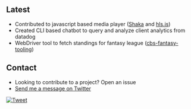## Latest
- Contributed to javascript based media player ([Shaka](https://github.com/shaka-project/shaka-player) and [hls.js](https://github.com/video-dev/hls.js))
- Created CLI based chatbot to query and analyze client analytics from datadog
- WebDriver tool to fetch standings for fantasy league ([cbs-fantasy-tooling](https://github.com/seanbecker15/cbs-fantasy-tooling))


## Contact
- Looking to contribute to a project? Open an issue
- [Send me a message on Twitter](https://twitter.com/_SeanBecker)

[![Tweet](https://cdn.prod.website-files.com/5e0f1144930a8bc8aace526c/65dd9eb5aaca434fac4f1ca4_shields.io.svg)](x.com/theseanbecker)

<!-- Badges removed until I figure out which ones I actually want...   -->
<!--
<p align="center">
  <a href="https://github.com/seanbecker15?tab=followers">
    <img src="https://img.shields.io/github/followers/seanbecker15?label=Followers&logo=GitHub&style=for-the-badge" alt="GitHub badge" />
  </a>
  <a href="http://twitter.com/_SeanBecker">
    <img src="https://img.shields.io/twitter/follow/_SeanBecker?label=Twitter&logo=twitter&style=for-the-badge" />
  </a>
</p>
-->
